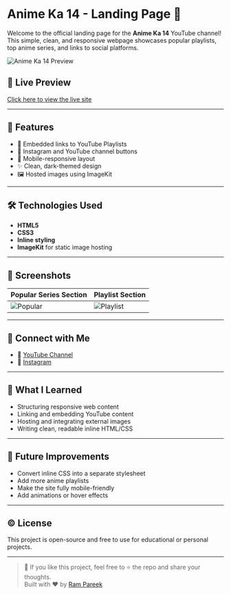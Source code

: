 # Anime Ka 14 - Landing Page 🎌

Welcome to the official landing page for the **Anime Ka 14** YouTube channel!  
This simple, clean, and responsive webpage showcases popular playlists, top anime series, and links to social platforms.

![Anime Ka 14 Preview](https://ik.imagekit.io/csbmybhpmx/1.png)

## 🔗 Live Preview
[Click here to view the live site](https://rampareek01.github.io/anime-ka-14-landing-page/)

---

## 📌 Features

- 🎥 Embedded links to YouTube Playlists
- 🧵 Instagram and YouTube channel buttons
- 📱 Mobile-responsive layout
- ✨ Clean, dark-themed design
- 🖼 Hosted images using ImageKit

---

## 🛠️ Technologies Used

- **HTML5**
- **CSS3**
- **Inline styling**
- **ImageKit** for static image hosting

---

## 📸 Screenshots

| Popular Series Section | Playlist Section |
|------------------------|------------------|
| ![Popular](https://ik.imagekit.io/csbmybhpmx/boruto.png) | ![Playlist](https://ik.imagekit.io/csbmybhpmx/Onepiece.png) |

---

## 📲 Connect with Me

- 🔗 [YouTube Channel](https://www.youtube.com/@anime_ka_14_official)
- 📸 [Instagram](https://www.instagram.com/ram.4o4)

---

## 🧠 What I Learned

- Structuring responsive web content
- Linking and embedding YouTube content
- Hosting and integrating external images
- Writing clean, readable inline HTML/CSS

---

## 🚀 Future Improvements

- Convert inline CSS into a separate stylesheet
- Add more anime playlists
- Make the site fully mobile-friendly
- Add animations or hover effects

---

## ©️ License

This project is open-source and free to use for educational or personal projects.

---

> 💬 If you like this project, feel free to ⭐ the repo and share your thoughts.  
> Built with ❤️ by [Ram Pareek](https://RamPareek01)

